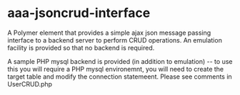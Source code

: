 aaa-jsoncrud-interface
============

A Polymer element that provides a simple ajax json message passing interface to a backend server to perform CRUD operations. 
An emulation facility is provided so that no backend is required. 

A sample PHP mysql backend is provided (in addition to emulation) -- to use this you will require a PHP mysql environemnt,
you will need to create the target table and modify the connection statemeent. Please see comments in UserCRUD.php 

```
